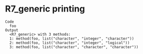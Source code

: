 # R7_generic printing

    Code
      foo
    Output
      <R7_generic> with 3 methods:
      1: method(foo, list("character", "integer", "character"))
      2: method(foo, list("character", "integer", "logical"))
      3: method(foo, list("character", "character", "character"))

